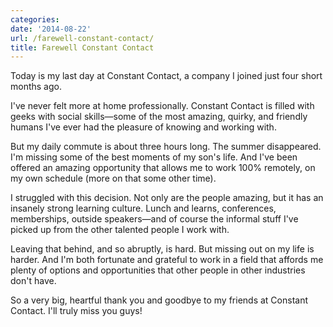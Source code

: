 ```yaml
---
categories:
date: '2014-08-22'
url: /farewell-constant-contact/
title: Farewell Constant Contact
---
```


Today is my last day at Constant Contact, a company I joined just four short months ago.

I've never felt more at home professionally. Constant Contact is filled with geeks with social skills&mdash;some of the most amazing, quirky, and friendly humans I've ever had the pleasure of knowing and working with.

But my daily commute is about three hours long. The summer disappeared. I'm missing some of the best moments of my son's life. And I've been offered an amazing opportunity that allows me to work 100% remotely, on my own schedule (more on that some other time).

I struggled with this decision. Not only are the people amazing, but it has an insanely strong learning culture. Lunch and learns, conferences, memberships, outside speakers&mdash;and of course the informal stuff I've picked up from the other talented people I work with.

Leaving that behind, and so abruptly, is hard. But missing out on my life is harder. And I'm both fortunate and grateful to work in a field that affords me plenty of options and opportunities that other people in other industries don't have.

So a very big, heartful thank you and goodbye to my friends at Constant Contact. I'll truly miss you guys!